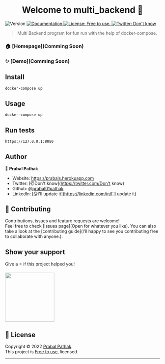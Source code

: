 <h1 align="center">Welcome to multi_backend 👋</h1>
<p>
  <img alt="Version" src="https://img.shields.io/badge/version-1.0.0-blue.svg?cacheSeconds=2592000" />
  <a href="Comming Soon" target="_blank">
    <img alt="Documentation" src="https://img.shields.io/badge/documentation-yes-brightgreen.svg" />
  </a>
  <a href="Nothing" target="_blank">
    <img alt="License: Free to use." src="https://img.shields.io/badge/License-Free to use.-yellow.svg" />
  </a>
  <a href="https://twitter.com/Don't know" target="_blank">
    <img alt="Twitter: Don't know" src="https://img.shields.io/twitter/follow/Don't know.svg?style=social" />
  </a>
</p>

> Multi Backend program for fun run with the help of docker-compose.

### 🏠 [Homepage](Comming Soon)

### ✨ [Demo](Comming Soon)

## Install

```sh
docker-compose up 
```

## Usage

```sh
docker-compose up 
```

## Run tests

```sh
https://127.0.0.1:8080
```

## Author

👤 **Prabal Pathak**

* Website: https://prabals.herokuapp.com
* Twitter: [@Don't know](https://twitter.com/Don't know)
* Github: [@prabal01pathak](https://github.com/prabal01pathak)
* LinkedIn: [@I'll update it](https://linkedin.com/in/I'll update it)

## 🤝 Contributing

Contributions, issues and feature requests are welcome!<br />Feel free to check [issues page](Open for whatever you like). You can also take a look at the [contributing guide](I'll happy to see you contributing free to collaborate with anyone.).

## Show your support

Give a ⭐️ if this project helped you!

<a href="https://www.patreon.com/Don't have">
  <img src="https://c5.patreon.com/external/logo/become_a_patron_button@2x.png" width="160">
</a>

## 📝 License

Copyright © 2022 [Prabal Pathak](https://github.com/prabal01pathak).<br />
This project is [Free to use.](Nothing) licensed.

***
